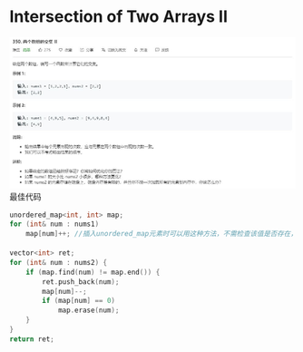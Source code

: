 # Intersection of Two Arrays II
![](https://github.com/DominoWantToStudy/Leetcode-Note/blob/master/Note%20File/Image%20file/350.%20%E4%B8%A4%E4%B8%AA%E6%95%B0%E7%BB%84%E7%9A%84%E4%BA%A4%E9%9B%86%20II.JPG)
最佳代码
```cpp
unordered_map<int, int> map;
for (int& num : nums1) 
    map[num]++; //插入unordered_map元素时可以用这种方法，不需检查该值是否存在，如果不存在会自动插入

vector<int> ret;
for (int& num : nums2) {
    if (map.find(num) != map.end()) {
        ret.push_back(num);
        map[num]--;
        if (map[num] == 0) 
            map.erase(num);
    }
}
return ret;
```
